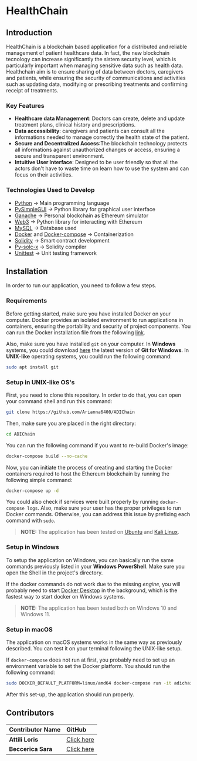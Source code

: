 # HealthChain

## Introduction
HealthChain is a blockchain based application for a distributed and reliable management of patient healthcare data. In fact, the new blockchain tecnology can increase significantly the sistem security level, which is particularly important when managing sensitive data such as health data.
Healthchain aim is to ensure sharing of data between doctors, caregivers and patients, while ensuring the security of communications and activities such as updating data, modifying or prescribing treatments and confirming receipt of treatments.

### Key Features
- **Healthcare data Management**: Doctors can create, delete and update treatment plans, clinical history and prescriptions.
- **Data accessibility**: caregivers and patients can consult all the informations needed to manage correctly the health state of the patient.
- **Secure and Decentralized Access**:The blockchain technology protects all informations against unauthorized changes or access, ensuring a secure and transparent environment.
- **Intuitive User Interface**: Designed to be user friendly so that all the actors don't have to waste time on learn how to use the system and can focus on their activities.

### Technologies Used to Develop

- [Python](https://www.python.org/) -> Main programming language
- [PySimpleGUI](https://www.pysimplegui.com/) -> Python library for graphical user interface
- [Ganache](https://archive.trufflesuite.com/ganache/) -> Personal blockchain as Ethereum simulator
- [Web3](https://web3py.readthedocs.io/en/stable/) -> Python library for interacting with Ethereum
- [MySQL](https://www.mysql.com/it/) -> Database used
- [Docker](https://www.docker.com/) and [Docker-compose](https://docs.docker.com/compose/) -> Containerization
- [Solidity](https://soliditylang.org/) -> Smart contract development
- [Py-solc-x](https://solcx.readthedocs.io/en/latest/) -> Solidity compiler
- [Unittest](https://docs.python.org/3/library/unittest.html) -> Unit testing framework


## Installation

In order to run our application, you need to follow a few steps.

### Requirements

Before getting started, make sure you have installed Docker on your computer. Docker provides an isolated environment to run applications in containers, ensuring the portability and security of project components. You can run the Docker installation file from the following [link](https://www.docker.com/).

Also, make sure you have installed `git` on your computer. In **Windows** systems, you could download [here](https://git-scm.com/download/win) the latest version of **Git for Windows**. In **UNIX-like** operating systems, you could run the following command:

```bash
sudo apt install git
```

### Setup in UNIX-like OS's

First, you need to clone this repository. In order to do that, you can open your command shell and run this command:

```bash
git clone https://github.com/Arianna6400/ADIChain
```

Then, make sure you are placed in the right directory:

```bash
cd ADIChain
```

You can run the following command if you want to re-build Docker's image:

```bash
docker-compose build --no-cache
```

Now, you can initiate the process of creating and starting the Docker containers required to host the Ethereum blockchain by running the following simple command:

```bash
docker-compose up -d
```

You could also check if services were built properly by running `docker-compose logs`. Also, make sure your user has the proper privileges to run Docker commands. Otherwise, you can address this issue by prefixing each command with `sudo`.

> **NOTE:** The application has been tested on [Ubuntu](https://ubuntu.com/) and [Kali Linux](https://www.kali.org/).

### Setup in Windows

To setup the application on Windows, you can basically run the same commands previously listed in your **Windows PowerShell**. Make sure you open the Shell in the project's directory.

If the docker commands do not work due to the missing *engine*, you will probably need to start [Docker Desktop](https://www.docker.com/products/docker-desktop/) in the background, which is the fastest way to start docker on Windows systems.

> **NOTE:** The application has been tested both on Windows 10 and Windows 11. 

### Setup in macOS

The application on macOS systems works in the same way as previously described. You can test it on your terminal following the UNIX-like setup. 

If `docker-compose` does not run at first, you probably need to set up an environment variable to set the Docker platform. You should run the following command:

```bash
sudo DOCKER_DEFAULT_PLATFORM=linux/amd64 docker-compose run -it adichain
```

After this set-up, the application should run properly.


## Contributors

| Contributor Name      | GitHub                                  |
|:----------------------|:----------------------------------------|
|  **Attili Loris**    | [Click here](https://github.com/AttiliLoris) |
|  **Beccerica Sara**  | [Click here](https://github.com/sarabeccerica) |
